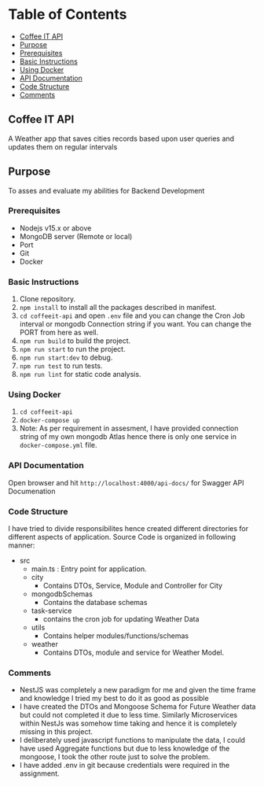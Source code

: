 # Table of Contents #

- [Coffee IT API](#coffee-it-api)
- [Purpose](#purpose)
- [Prerequisites](#prerequisites)
- [Basic Instructions](#basic-instructions)
- [Using Docker](#using-docker)
- [API Documentation](#api-documentation)
- [Code Structure](#code-structure)
- [Comments](#comments)


## Coffee IT API
A Weather app that saves cities records based upon user queries and updates them on regular intervals

## Purpose
To asses and evaluate my abilities for Backend Development


### Prerequisites
- Nodejs v15.x or above
- MongoDB server (Remote or local)
- Port
- Git
- Docker


### Basic Instructions

1. Clone repository.
2. `npm install` to install all the packages described in manifest.
3. `cd coffeeit-api` and open `.env` file and you can change the Cron Job interval or mongodb Connection string if you want. You can change the PORT from here as well.
4. `npm run build` to build the project.
5. `npm run start` to run the project.
6. `npm run start:dev` to debug.
7. `npm run test` to run tests.
8. `npm run lint` for static code analysis.

### Using Docker
1. `cd coffeeit-api`
2. `docker-compose up`
3. Note: As per requirement in assesment, I have provided connection string of my own mongodb Atlas hence there is only one service in `docker-compose.yml` file.

### API Documentation
  Open browser and hit `http://localhost:4000/api-docs/` for Swagger API Documenation

### Code Structure
I have tried to divide responsibilites hence created different directories for different aspects of application. Source Code is organized in following manner:
- src
  * main.ts : Entry point for application.
  * city
    * Contains DTOs, Service, Module and Controller for City
  * mongodbSchemas
    * Contains the database schemas
  * task-service
    * contains the cron job for updating Weather Data
  * utils
    * Contains helper modules/functions/schemas
  * weather
    * Contains DTOs, module and service for Weather Model.



### Comments
  * NestJS was completely a new paradigm for me and given the time frame and knowledge I tried my best to do it as good as possible
  * I have created the DTOs and Mongoose Schema for Future Weather data but could not completed it due to less time. Similarly Microservices within NestJs was somehow time taking and hence it is completely missing in this project.
  * I deliberately used javascript functions to manipulate the data, I could have used Aggregate functions but due to less knowledge of the mongoose, I took the other route just to solve the problem.
  * I have added .env in git because credentials were required in the assignment.